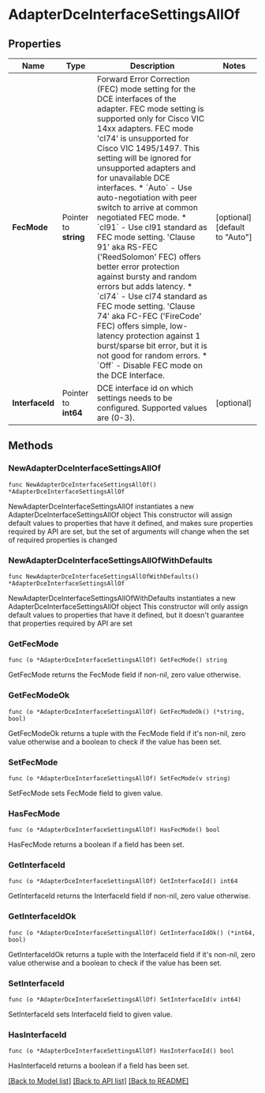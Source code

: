 # AdapterDceInterfaceSettingsAllOf

## Properties

Name | Type | Description | Notes
------------ | ------------- | ------------- | -------------
**FecMode** | Pointer to **string** | Forward Error Correction (FEC) mode setting for the DCE interfaces of the adapter. FEC mode setting is supported only for Cisco VIC 14xx adapters. FEC mode &#39;cl74&#39; is unsupported for Cisco VIC 1495/1497. This setting will be ignored for unsupported adapters and for unavailable DCE interfaces. * &#x60;Auto&#x60; - Use auto-negotiation with peer switch to arrive at common negotiated FEC mode. * &#x60;cl91&#x60; - Use cl91 standard as FEC mode setting. &#39;Clause 91&#39; aka RS-FEC (&#39;ReedSolomon&#39; FEC) offers better error protection against bursty and random errors but adds latency. * &#x60;cl74&#x60; - Use cl74 standard as FEC mode setting. &#39;Clause 74&#39; aka FC-FEC (&#39;FireCode&#39; FEC) offers simple, low-latency protection against 1 burst/sparse bit error, but it is not good for random errors. * &#x60;Off&#x60; - Disable FEC mode on the DCE Interface. | [optional] [default to "Auto"]
**InterfaceId** | Pointer to **int64** | DCE interface id on which settings needs to be configured. Supported values are (0-3). | [optional] 

## Methods

### NewAdapterDceInterfaceSettingsAllOf

`func NewAdapterDceInterfaceSettingsAllOf() *AdapterDceInterfaceSettingsAllOf`

NewAdapterDceInterfaceSettingsAllOf instantiates a new AdapterDceInterfaceSettingsAllOf object
This constructor will assign default values to properties that have it defined,
and makes sure properties required by API are set, but the set of arguments
will change when the set of required properties is changed

### NewAdapterDceInterfaceSettingsAllOfWithDefaults

`func NewAdapterDceInterfaceSettingsAllOfWithDefaults() *AdapterDceInterfaceSettingsAllOf`

NewAdapterDceInterfaceSettingsAllOfWithDefaults instantiates a new AdapterDceInterfaceSettingsAllOf object
This constructor will only assign default values to properties that have it defined,
but it doesn't guarantee that properties required by API are set

### GetFecMode

`func (o *AdapterDceInterfaceSettingsAllOf) GetFecMode() string`

GetFecMode returns the FecMode field if non-nil, zero value otherwise.

### GetFecModeOk

`func (o *AdapterDceInterfaceSettingsAllOf) GetFecModeOk() (*string, bool)`

GetFecModeOk returns a tuple with the FecMode field if it's non-nil, zero value otherwise
and a boolean to check if the value has been set.

### SetFecMode

`func (o *AdapterDceInterfaceSettingsAllOf) SetFecMode(v string)`

SetFecMode sets FecMode field to given value.

### HasFecMode

`func (o *AdapterDceInterfaceSettingsAllOf) HasFecMode() bool`

HasFecMode returns a boolean if a field has been set.

### GetInterfaceId

`func (o *AdapterDceInterfaceSettingsAllOf) GetInterfaceId() int64`

GetInterfaceId returns the InterfaceId field if non-nil, zero value otherwise.

### GetInterfaceIdOk

`func (o *AdapterDceInterfaceSettingsAllOf) GetInterfaceIdOk() (*int64, bool)`

GetInterfaceIdOk returns a tuple with the InterfaceId field if it's non-nil, zero value otherwise
and a boolean to check if the value has been set.

### SetInterfaceId

`func (o *AdapterDceInterfaceSettingsAllOf) SetInterfaceId(v int64)`

SetInterfaceId sets InterfaceId field to given value.

### HasInterfaceId

`func (o *AdapterDceInterfaceSettingsAllOf) HasInterfaceId() bool`

HasInterfaceId returns a boolean if a field has been set.


[[Back to Model list]](../README.md#documentation-for-models) [[Back to API list]](../README.md#documentation-for-api-endpoints) [[Back to README]](../README.md)


